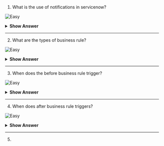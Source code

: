 1. What is the use of notifications in servicenow? 

![Easy](https://github.com/revaturelabs/interviewquestions/blob/dev/ComplexityTags/simple%20(2).svg)

<details><summary><b> Show Answer</b></summary>
  
<blockquote>
  
The business rule is a server-side script that launches whenever a table is queried, or whenever a record is displayed, inserted, updted or deleted.

</blockquote>
  
</details>

---

2. What are the types of business rule? 

![Easy](https://github.com/revaturelabs/interviewquestions/blob/dev/ComplexityTags/simple%20(2).svg)

<details><summary><b> Show Answer</b></summary>
  
<blockquote>
  
Business rules can be divided into four categories: before, after, async, and display.

</blockquote>
  
</details>

---

3. When does the before business rule trigger?

![Easy](https://github.com/revaturelabs/interviewquestions/blob/dev/ComplexityTags/simple%20(2).svg)

<details><summary><b> Show Answer</b></summary>
  
<blockquote>
  
Before business rule is triggered when a user submits the form, but before any action is taken on the record in the database.

</blockquote>
  
</details>

---

4. When does after business rule triggers?

![Easy](https://github.com/revaturelabs/interviewquestions/blob/dev/ComplexityTags/simple%20(2).svg)

<details><summary><b> Show Answer</b></summary>
  
<blockquote>
  
When a user submits the form and any action is taken on the database record, then the after business rule is triggered.

</blockquote>
  
</details>

---

5. 
